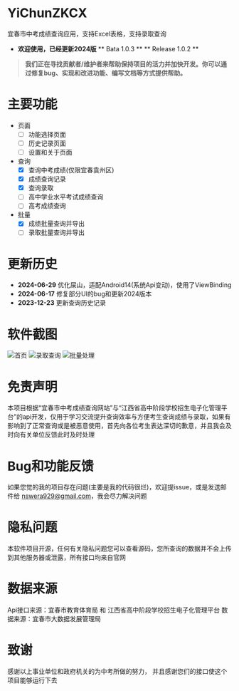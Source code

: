 # YiChunZKCX
宜春市中考成绩查询应用，支持Excel表格，支持录取查询

- **欢迎使用，已经更新2024版**
** Bata 1.0.3 **
** Release 1.0.2 **

> **我们正在寻找贡献者/维护者来帮助保持项目的活力并加快开发。你可以通过修复bug、实现和改进功能、编写文档等方式提供帮助。**

# 主要功能
- 页面
  - [ ] 功能选择页面
  - [ ] 历史记录页面
  - [ ] 设置和关于页面
- 查询
  - [x] 查询中考成绩(仅限宜春袁州区)
  - [x] 成绩查询记录
  - [x] 查询录取
  - [ ] 高中学业水平考试成绩查询
  - [ ] 高考成绩查询
- 批量
  - [x] 成绩批量查询并导出
  - [ ] 录取批量查询并导出

# 更新历史
- **2024-06-29** 优化屎山，适配Android14(系统Api变动)，使用了ViewBinding
- **2024-06-17** 修复部分UI的bug和更新2024版本
- **2023-12-23** 更新查询历史记录

# 软件截图
![首页](image/home.jpg)
![录取查询](image/enroll.jpg)
![批量处理](image/excel.jpg)

# 免责声明
本项目根据“宜春市中考成绩查询网站”与“江西省高中阶段学校招生电子化管理平台”的api开发，仅用于学习交流提升查询效率与方便考生查询成绩与录取，如果有影响到了正常查询或是被恶意使用，首先向各位考生表达深切的歉意，并且我会及时向有关单位反馈此时及时处理

# Bug和功能反馈
如果您觉的我的项目存在问题(主要是我的代码很烂)，欢迎提issue，或是发送邮件给 nswera929@gmail.com，我会尽力解决问题

# 隐私问题
本软件项目开源，任何有关隐私问题您可以查看源码，您所查询的数据并不会上传到其他服务器或泄露，所有接口均来自官网

# 数据来源
Api接口来源：宜春市教育体育局 和 江西省高中阶段学校招生电子化管理平台
数据来源：宜春市大数据发展管理局

# 致谢
感谢以上事业单位和政府机关的为中考所做的努力，
并且感谢您们的接口使这个项目能够运行下去


